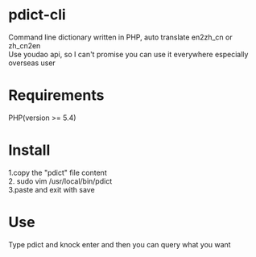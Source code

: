 # pdict-cli
Command line dictionary written in PHP, auto translate en2zh_cn or zh_cn2en  
Use youdao api, so I can't promise you can use it everywhere especially overseas user
  
# Requirements
PHP(version >= 5.4)  

# Install
1.copy the "pdict" file content  
2.  sudo vim /usr/local/bin/pdict  
3.paste and exit with save  
  
# Use
Type pdict and knock enter and then you can query what you want
